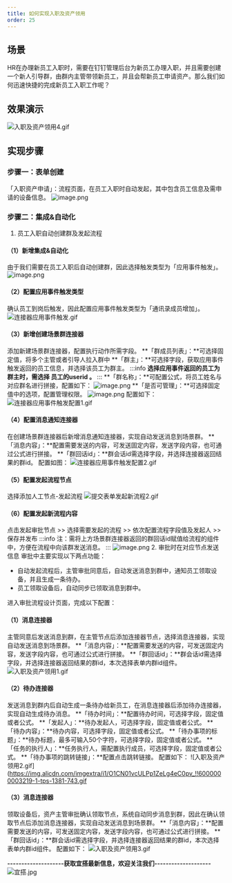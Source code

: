 ```yaml
---
title: 如何实现入职及资产领用
order: 25
---
```

## 场景
HR在办理新员工入职时，需要在钉钉管理后台为新员工办理入职，并且需要创建一个新人引导群，由群内主管带领新员工，并且会帮新员工申请资产。那么我们如何迅速快捷的完成新员工入职工作呢？
## 效果演示
![入职及资产领用4.gif](https://img.alicdn.com/imgextra/i1/O1CN01OY13Lt1X3af45S586_!!6000000002868-1-tps-1380-800.gif)
## 实现步骤
### 步骤一：表单创建
「入职资产申请」：流程页面，在员工入职时自动发起，其中包含员工信息及需申请的设备信息。
![image.png](https://img.alicdn.com/imgextra/i3/O1CN01pprox11aa3aDKZ6qy_!!6000000003345-2-tps-2190-1416.png)
### 步骤二：集成&自动化
1. 员工入职自动创建群及发起流程
#### （1）新增集成&自动化
由于我们需要在员工入职后自动创建群，因此选择触发类型为「应用事件触发」。
![image.png](https://img.alicdn.com/imgextra/i4/O1CN01khXpwa1VhJmiQEd0W_!!6000000002684-2-tps-1912-889.png)
#### （2）配置应用事件触发类型
确认员工到岗后触发，因此配置应用事件触发类型为「通讯录成员增加」。
![连接器应用事件触发.gif](https://img.alicdn.com/imgextra/i1/O1CN01gKH6vU1GwERYJQiS6_!!6000000000686-1-tps-1381-743.gif)
#### （3）新增创建场景群连接器
添加新建场景群连接器，配置执行动作所需字段。
**「群成员列表」：**可选择固定值，将多个主管或者引导人拉入群中
**「群主」：**可选择字段，获取应用事件触发返回的员工信息，并选择该员工为群主。
:::info
**选择应用事件返回的员工为群主时，需选择 员工的userid 。**
:::
**「群名称」：**可配置公式，将员工姓名与对应群名进行拼接，配置如下：
![image.png](https://img.alicdn.com/imgextra/i2/O1CN01rcajN41IKnIj93sYJ_!!6000000000875-2-tps-1158-132.png)
**「是否可管理」：**可选择固定值中的选项，配置管理权限。
![image.png](https://img.alicdn.com/imgextra/i3/O1CN01kYfl791kCNG9ad0Fh_!!6000000004647-2-tps-1128-310.png)
配置如下：
![连接器应用事件触发配置1.gif](https://img.alicdn.com/imgextra/i3/O1CN01VVvevc1d8z1H0xJy4_!!6000000003692-1-tps-1381-743.gif)
#### （4）配置消息通知连接器
在创建场景群连接器后新增消息通知连接器，实现自动发送消息到场景群。
**「消息内容」：**配置需要发送的内容，可发送固定内容，发送字段内容，也可通过公式进行拼接。
**「群回话id」：**群会话id需选择字段，并选择连接器返回结果的群id。
配置如图：
![连接器应用事件触发配置2.gif](https://img.alicdn.com/imgextra/i4/O1CN01URPeVl1j68FOlQRZ6_!!6000000004498-1-tps-1381-743.gif)
#### （5）配置发起流程节点
选择添加人工节点-发起流程
![提交表单发起新流程2.gif](https://img.alicdn.com/imgextra/i3/O1CN01iS4nL71m8pQZoW08b_!!6000000004910-1-tps-1381-743.gif)
#### （6）配置发起新流程内容
点击发起审批节点 >> 选择需要发起的流程 >> 依次配置流程字段值及发起人 >> 保存并发布
:::info
注：需将上方场景群连接器返回的群回话id赋值给流程的组件中，方便在流程中向该群发送消息。
:::
![image.png](https://img.alicdn.com/imgextra/i3/O1CN01k2hPDA1afYL19RioR_!!6000000003357-2-tps-2770-1522.png)
2. 审批时在对应节点发送信息
审批中主要实现以下两点功能：

- 自动发起流程后，主管审批同意后，自动发送消息到群中，通知员工领取设备，并且生成一条待办。
- 员工领取设备后，自动同步已领取消息到群中。

进入审批流程设计页面，完成以下配置：
#### （1）消息连接器
主管同意后发送消息到群，在主管节点后添加连接器节点，选择消息连接器，实现自动发送消息到场景群。
**「消息内容」：**配置需要发送的内容，可发送固定内容，发送字段内容，也可通过公式进行拼接。
**「群回话id」：**群会话id需选择字段，并选择连接器返回结果的群id，本次选择表单内群id组件。
![入职及资产领用1.gif](https://img.alicdn.com/imgextra/i3/O1CN01gp6rhN242Z5re4icv_!!6000000007333-1-tps-1381-743.gif)
#### （2）待办连接器
发送消息到群内后自动生成一条待办给新员工，在消息连接器后添加待办连接器，实现自动生成待办消息。
**「待办时间」：**配置待办时间，可选择字段，固定值或者公式。
**「发起人」：**待办发起人，可选择字段，固定值或者公式。
**「待办内容」：**待办内容，可选择字段，固定值或者公式。
**「待办事项的标题」：**待办标题，最多可输入50个字符，可选择字段，固定值或者公式。
**「任务的执行人」：**任务执行人，需配置执行成员，可选择字段，固定值或者公式。
**「待办事项的跳转链接」：**配置点击跳转链接。
配置如下：
![入职及资产领用2.gif](https://img.alicdn.com/imgextra/i1/O1CN01vcULPp1ZeLg4eC0pv_!!6000000003219-1-tps-1381-743.gif
#### （3）消息连接器
领取设备后，资产主管审批确认领取节点，系统自动同步消息到群，因此在确认领取节点后添加消息连接器，实现自动发送消息到场景群。
**「消息内容」：**配置需要发送的内容，可发送固定内容，发送字段内容，也可通过公式进行拼接。
**「群回话id」：**群会话id需选择字段，并选择连接器返回结果的群id，本次选择表单内群id组件。
配置如下：
![入职及资产领用3.gif](https://img.alicdn.com/imgextra/i4/O1CN01AZmyO724T848i9fwG_!!6000000007391-1-tps-1381-743.gif)

**--------------------获取宜搭最新信息，欢迎关注我们--------------------**
![宜搭.jpg](https://img.alicdn.com/imgextra/i2/O1CN01mltksz1KZ6uaqPxkz_!!6000000001177-0-tps-1800-1012.jpg)
